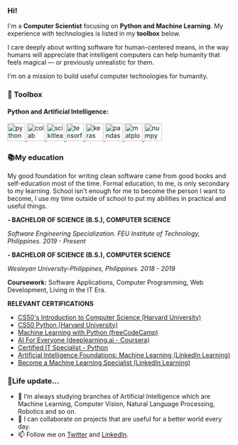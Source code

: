 ### Hi!

I'm a **Computer Scientist** focusing on **Python and Machine Learning**. My experience with technologies is listed in my **toolbox** below.

I care deeply about writing software for human-centered means, in the way humans will appreciate that intelligent computers can help humanity that feels magical — or previously unrealistic for them.

I'm on a mission to build useful computer technologies for humanity.

### 🧰 Toolbox
<h4 align="left">Python and Artificial Intelligence:</h3>
 <p align="left"> <a href="https://www.python.org" target="_blank"> <img src="https://img.icons8.com/color/48/000000/python.png" alt="python" width="40" height="40"/> </a>
<a href="https://colab.research.google.com" target="_blank"> <img src="https://colab.research.google.com/img/colab_favicon_256px.png" alt="colab" width="40" height="40"/> </a>
<a href="https://scikit-learn.org/stable" target="_blank"> <img src="https://upload.wikimedia.org/wikipedia/commons/0/05/Scikit_learn_logo_small.svg" alt="scikitlearn" width="40" height="40"/> </a>
<a href="https://www.tensorflow.org/" target="_blank"> <img src="https://img.icons8.com/color/48/000000/tensorflow.png" alt="tensorflow" width="40" height="40"/> </a>
<a href="https://keras.io" target="_blank"> <img src="https://upload.wikimedia.org/wikipedia/commons/a/ae/Keras_logo.svg" alt="keras" width="40" height="40"/> </a>
<a href="https://pandas.pydata.org" target="_blank"> <img src="https://cdn.mos.cms.futurecdn.net/3n8tRry6fYg7sNyhFDPQwR-1024-80.jpg.webp" alt="pandas" width="40" height="40"/> </a>
<a href="https://matplotlib.org" target="_blank"> <img src="https://upload.wikimedia.org/wikipedia/commons/0/01/Created_with_Matplotlib-logo.svg" alt="matplotlib" width="40" height="40"/> </a>
<a href="https://numpy.org" target="_blank"> <img src="https://user-images.githubusercontent.com/67586773/105040771-43887300-5a88-11eb-9f01-bee100b9ef22.png" alt="numpy" width="40" height="40"/> </a>
 
### 📚My education

My good foundation for writing clean software came from good books and self-education most of the time. Formal education, to me, is only secondary to my learning. School isn't enough for me to become the person I want to become, I use my time outside of school to put my abilities in practical and useful things.

**- BACHELOR OF SCIENCE (B.S.), COMPUTER SCIENCE**

_Software Engineering Specialization. FEU Institute of Technology, Philippines. 2019 - Present_

**- BACHELOR OF SCIENCE (B.S.), COMPUTER SCIENCE**

_Wesleyan University-Philippines, Philippines. 2018 - 2019_

**Coursework:** Software Applications, Computer Programming, Web Development, Living in the IT Era.

**RELEVANT CERTIFICATIONS**

* [CS50's Introduction to Computer Science (Harvard University)](https://certificates.cs50.io/adc2f033-16f9-4d58-bd33-f48431c2a92e.pdf?size=letter)
* [CS50 Python (Harvard University)](https://certificates.cs50.io/a2df9b8d-b01a-46f4-bca2-25d9082c8c33.pdf?size=letter)
* [Machine Learning with Python (freeCodeCamp)](https://www.freecodecamp.org/certification/ralphcajipe/machine-learning-with-python-v7)
* [AI For Everyone (deeplearning.ai - Coursera)](https://www.coursera.org/account/accomplishments/certificate/KAVAW28N32DQ)
* [Certified IT Specialist - Python](https://www.credly.com/badges/3c723206-75b7-4689-80d0-454bc03ad6ab)
* [Artificial Intelligence Foundations: Machine Learning (LinkedIn Learning)](https://drive.google.com/file/d/1zRBmMjQUZtSX5DwyFtoOdKy3jgO233nn/view)
* [Become a Machine Learning Specialist (LinkedIn Learning)](https://drive.google.com/file/d/1O7Xs4v7fXaz0qpkW89MvNPJIcGSouB6o/view)

### 🧬Life update...
- 🌱 I’m always studying branches of Artificial Intelligence which are Machine Learning, Computer Vision, Natural Language Processing, Robotics and so on.
- 👥 I can collaborate on projects that are useful for a better world every day.
- 📫  Follow me on [Twitter](https://twitter.com/ralphcode) and [LinkedIn](https://www.linkedin.com/in/ralphcajipe).
